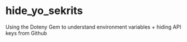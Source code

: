 # hide_yo_sekrits
Using the Doteny Gem to understand environment variables + hiding API keys from Github
